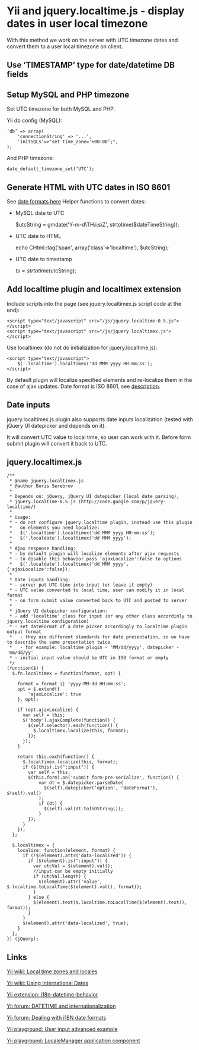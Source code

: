 Yii and jquery.localtime.js - display dates in user local timezone
===========================================

With this method we work on the server with UTC timezone dates and convert them to a user local timezone on client.

Use ‘TIMESTAMP’ type for date/datetime DB fields
-------------------------------------------

Setup MySQL and PHP timezone
-------------------------------------------

Set UTC timezone for both MySQL and PHP.

Yii db config (MySQL):

    ‘db’ => array(
        'connectionString' => '...’,
        'initSQLs'=>"set time_zone='+00:00’;",
    );
    
And PHP timezone:

    date_default_timezone_set(‘UTC’);

Generate HTML with UTC dates in ISO 8601
-------------------------------------------
See [date formats here](http://code.google.com/p/jquery-localtime/wiki/Usage)
Helper functions to convert dates:
- MySQL date to UTC
 
    $utcString = gmdate('Y-m-d\TH:i:s\Z', strtotime($dateTimeString));

- UTC date to HTML
 
    echo CHtml::tag('span', array('class'=>'localtime'), $utcString);

- UTC date to timestamp
 
     $ts = strtotime($utcString);

Add localtime plugin and localtimex extension
-------------------------------------------
Include scripts into the page (see jquery.localtimex.js script code at the end):

    <script type="text/javascript" src="/js/jquery.localtime-0.5.js"></script>
    <script type="text/javascript" src="/js/jquery.localtimex.js"></script>

Use localtimex (do not do initialization for jquery.localtime.js):

    <script type="text/javascript">
        $('.localtime').localtimex('dd MMM yyyy HH:mm:ss');
    </script>

By default plugin will localize specified elements and re-localize them in the case of ajax updates.
Date format is ISO 8601, see [description](http://code.google.com/p/jquery-localtime/wiki/Usage).

Date inputs
-------------------------------------------
jquery.localtimex.js plugin also supports date inputs localization (tested with jQuery UI datepicker and depends on it). 

It will convert UTC value to local time, so user can work with it. Before form submit plugin will convert it back to UTC.

jquery.localtimex.js
-------------------------------------------
    /**
     * @name jquery.localtimex.js
     * @author Boris Serebrov
     *
     * Depends on: jQuery, jQuery UI datepicker (local date parsing),
     * jquery.localtime-0.5.js (http://code.google.com/p/jquery-localtime/)
     *
     * Usage:
     * - do not configure jquery.localtime plugin, instead use this plugin
     *   on elements you need localize:
     *   $('.localtime').localtimex('dd MMM yyyy HH:mm:ss');
     *   $('.localdate').localtimex('dd MMM yyyy');
     *
     * Ajax response handling:
     * - by default plugin will localize elements after ajax requests
     * - to disable this behavior pass 'ajaxLocalize':false to options
     *   $('.localdate').localtimex('dd MMM yyyy', {'ajaxLocalize':false});
     *
     * Date inputs handling:
     * - server put UTC time into input (or leave it empty)
     * - UTC value converted to local time, user can modify it in local format
     * - on form submit value converted back to UTC and posted to server
     *
     * jQuery UI datepicker configuration:
     * - add 'localtime' class for input (or any other class accordinly to jquery.localtime configuration)
     * - set dateFormat of a date picker accordingly to localtime plugin output format
     *   - they use different standards for date presentation, so we have to describe the same presentation twice
     *   - for example: localtime plugin - 'MM/dd/yyyy', datepicker - 'mm/dd/yy'
     * - initial input value should be UTC in ISO format or empty
     */
    (function($) {
      $.fn.localtimex = function(format, opt) {
    
        format = format || 'yyyy-MM-dd HH:mm:ss';
        opt = $.extend({
            'ajaxLocalize': true
        }, opt);
    
        if (opt.ajaxLocalize) {
          var self = this;
          $('body').ajaxComplete(function() {
            $(self.selector).each(function() {
              $.localtimex.localize(this, format);
            });
          });
        }
    
        return this.each(function() {
          $.localtimex.localize(this, format);
          if ($(this).is(":input")) {
            var self = this;
            $(this.form).on('submit form-pre-serialize', function() {
                var dt = $.datepicker.parseDate(
                  $(self).datepicker('option', 'dateFormat'), $(self).val()
                );
                if (dt) {
                  $(self).val(dt.toISOString());
                }
            });
          }
        });
      };
    
      $.localtimex = {
        localize: function(element, format) {
          if (!$(element).attr('data-localized')) {
            if ($(element).is(":input")) {
              var utcVal = $(element).val();
              //input can be empty initially
              if (utcVal.length) {
                $(element).attr('value', $.localtime.toLocalTime($(element).val(), format));
              }
            } else {
              $(element).text($.localtime.toLocalTime($(element).text(), format));
            }
          }
          $(element).attr('data-localized', true);
        }
      };
    }) (jQuery);
    
Links
-------------------------------------------
[Yii wiki: Local time zones and locales](http://www.yiiframework.com/wiki/197/local-time-zones-and-locales/)

[Yii wiki: Using International Dates](http://www.yiiframework.com/wiki/183/using-international-dates/)

[Yii extension: i18n-datetime-behavior](http://www.yiiframework.com/extension/i18n-datetime-behavior/)

[Yii forum: DATETIME and internationalization](http://www.yiiframework.com/forum/index.php/topic/9950-datetime-and-internationalization/)

[Yii forum: Dealing with i18N date formats](http://www.yiiframework.com/forum/index.php/topic/3649-dealing-with-i18n-date-formats/)

[Yii playground: User input advanced example](http://www.yiiplayground.cubedwater.com/index.php?r=InternationalizationModule/datetime/userinput)

[Yii playground: LocaleManager application component](http://www.yiiplayground.cubedwater.com/index.php?r=InternationalizationModule/datetime/localeManager)
